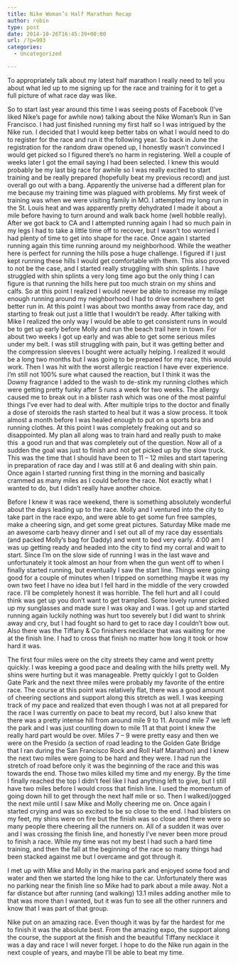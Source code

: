 ```yaml
---
title: Nike Woman’s Half Marathon Recap
author: robin
type: post
date: 2014-10-26T16:45:39+00:00
url: /?p=993
categories:
  - Uncategorized

---
```

To appropriately talk about my latest half marathon I really need to tell you about what led up to me signing up for the race and training for it to get a full picture of what race day was like.

So to start last year around this time I was seeing posts of Facebook (I&#8217;ve liked Nike&#8217;s page for awhile now) talking about the Nike Woman&#8217;s Run in San Francisco. I had just finished running my first half so I was intrigued by the Nike run. I decided that I would keep better tabs on what I would need to do to register for the race and run it the following year. So back in June the registration for the random draw opened up, I honestly wasn&#8217;t convinced I would get picked so I figured there&#8217;s no harm in registering. Well a couple of weeks later I got the email saying I had been selected. I knew this would probably be my last big race for awhile so I was really excited to start training and be really prepared (hopefully beat my previous record) and just overall go out with a bang. Apparently the universe had a different plan for me because my training time was plagued with problems. My first week of training was when we were visiting family in MO. I attempted my long run in the St. Louis heat and was apparently pretty dehydrated I made it about a mile before having to turn around and walk back home (well hobble really). After we got back to CA and I attempted running again I had so much pain in my legs I had to take a little time off to recover, but I wasn&#8217;t too worried I had plenty of time to get into shape for the race. Once again I started running again this time running around my neighborhood. While the weather here is perfect for running the hills pose a huge challenge. I figured if I just kept running these hills I would get comfortable with them. This also proved to not be the case, and I started really struggling with shin splints. I have struggled with shin splints a very long time ago but the only thing I can figure is that running the hills here put too much strain on my shins and calfs. So at this point I realized I would never be able to increase my milage enough running around my neighborhood I had to drive somewhere to get better run in. At this point I was about two months away from race day, and starting to freak out just a little that I wouldn&#8217;t be ready. After talking with Mike I realized the only way I would be able to get consistent runs in would be to get up early before Molly and run the beach trail here in town. For about two weeks I got up early and was able to get some serious miles under my belt. I was still struggling with pain, but it was getting better and the compression sleeves I bought were actually helping. I realized it would be a long two months but I was going to be prepared for my race, this would work. Then I was hit with the worst allergic reaction I have ever experience. I&#8217;m still not 100% sure what caused the reaction, but I think it was the Downy fragrance I added to the wash to de-stink my running clothes which were getting pretty funky after 5 runs a week for two weeks. The allergy caused me to break out in a blister rash which was one of the most painful things I&#8217;ve ever had to deal with. After multiple trips to the doctor and finally a dose of steroids the rash started to heal but it was a slow process. It took almost a month before I was healed enough to put on a sports bra and running clothes. At this point I was completely freaking out and so disappointed. My plan all along was to train hard and really push to make this  a good run and that was completely out of the question. Now all of a sudden the goal was just to finish and not get picked up by the slow truck. This was the time that I should have been to 11 &#8211; 12 miles and start tapering in preparation of race day and I was still at 6 and dealing with shin pain. Once again I started running first thing in the morning and basically crammed as many miles as I could before the race. Not exactly what I wanted to do, but I didn&#8217;t really have another choice.

Before I knew it was race weekend, there is something absolutely wonderful about the days leading up to the race. Molly and I ventured into the city to take part in the race expo, and were able to get some fun free samples, make a cheering sign, and get some great pictures. Saturday Mike made me an awesome carb heavy dinner and I set out all of my race day essentials (and packed Molly&#8217;s bag for Daddy) and went to bed very early. 4:00 am I was up getting ready and headed into the city to find my corral and wait to start. Since I&#8217;m on the slow side of running I was in the last wave and unfortunately it took almost an hour from when the gun went off to when I finally started running, but eventually I saw the start line. Things were going good for a couple of minutes when I tripped on something maybe it was my own two feet I have no idea but I fell hard in the middle of the very crowded race. I&#8217;ll be completely honest it was horrible. The fell hurt and all I could think was get up you don&#8217;t want to get trampled. Some lovely runner picked up my sunglasses and made sure I was okay and I was. I got up and started running again luckily nothing was hurt too severely but I did want to shrink away and cry, but I had fought so hard to get to race day I couldn&#8217;t bow out. Also there was the Tiffany & Co finishers necklace that was waiting for me at the finish line. I had to cross that finish no matter how long it took or how hard it was.

The first four miles were on the city streets they came and went pretty quickly. I was keeping a good pace and dealing with the hills pretty well. My shins were hurting but it was manageable. Pretty quickly I got to Golden Gate Park and the next three miles were probably my favorite of the entire race. The course at this point was relatively flat, there was a good amount of cheering sections and support along this stretch as well. I was keeping track of my pace and realized that even though I was not at all prepared for the race I was currently on pace to beat my record, but I also knew that there was a pretty intense hill from around mile 9 to 11. Around mile 7 we left the park and I was just counting down to mile 11 at that point I knew the really hard part would be over. Miles 7 &#8211; 9 were pretty easy and then we were on the Presido (a section of road leading to the Golden Gate Bridge that I ran during the San Francisco Rock and Roll Half Marathon) and I knew the next two miles were going to be hard and they were. I had run the stretch of road before only it was the beginning of the race and this was towards the end. Those two miles killed my time and my energy. By the time I finally reached the top I didn&#8217;t feel like I had anything left to give, but I still have two miles before I would cross that finish line. I used the momentum of going down hill to get through the next half mile or so. Then I walked/jogged the next mile until I saw Mike and Molly cheering me on. Once again I started crying and was so excited to be so close to the end. I had blisters on my feet, my shins were on fire but the finish was so close and there were so many people there cheering all the runners on. All of a sudden it was over and I was crossing the finish line, and honestly I&#8217;ve never been more proud to finish a race. While my time was not my best I had such a hard time training, and then the fall at the beginning of the race so many things had been stacked against me but I overcame and got through it.

I met up with Mike and Molly in the marina park and enjoyed some food and water and then we started the long hike to the car. Unfortunately there was no parking near the finish line so Mike had to park about a mile away. Not a far distance but after running (and walking) 13.1 miles adding another mile to that was more than I wanted, but it was fun to see all the other runners and know that I was part of that group.

Nike put on an amazing race. Even though it was by far the hardest for me to finish it was the absolute best. From the amazing expo, the support along the course, the support at the finish and the beautiful Tiffany necklace it was a day and race I will never forget. I hope to do the Nike run again in the next couple of years, and maybe I&#8217;ll be able to beat my time.